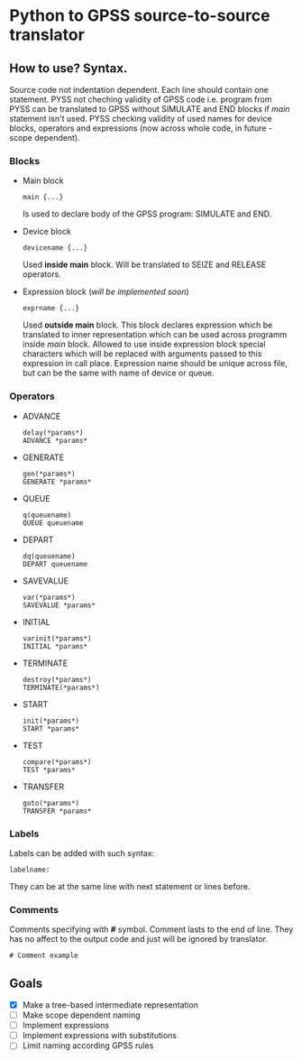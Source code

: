 # Python to GPSS source-to-source translator

## How to use? Syntax.
Source code not indentation dependent. Each line should contain one statement. PYSS not cheching validity of GPSS code i.e. program from PYSS can be translated to GPSS without SIMULATE and END blocks if *main* statement isn't used. PYSS checking validity of used names for device blocks, operators and expressions (now across whole code, in future - scope dependent).
### Blocks
* Main block
  ```
  main {...}
  ```
  Is used to declare body of the GPSS program: SIMULATE and END.
  
* Device block
  ```
  devicename {...}
  ```
  Used **inside main** block. Will be translated to SEIZE and RELEASE operators.

* Expression block (*will be implemented soon*)
  ```
  exprname {...}
  ```
  Used **outside main** block. This block declares expression which be translated to inner representation which can be used across programm inside *main* block. Allowed to use inside expression block special characters which will be replaced with arguments passed to this expression in call place. Expression name should be unique across file, but can be the same with name of device or queue.
  
### Operators
* ADVANCE
  ```
  delay(*params*)
  ADVANCE *params*
  ```
* GENERATE
  ```
  gen(*params*)
  GENERATE *params*
  ```
* QUEUE
  ```
  q(queuename)
  QUEUE queuename
  ```
* DEPART
  ```
  dq(queuename)
  DEPART queuename
  ```
* SAVEVALUE
  ```
  var(*params*)
  SAVEVALUE *params*
  ```
* INITIAL
  ```
  varinit(*params*)
  INITIAL *params*
  ```
* TERMINATE
  ```
  destroy(*params*)
  TERMINATE(*params*)
  ```
* START
  ```
  init(*params*)
  START *params*
  ```
* TEST
  ```
  compare(*params*)
  TEST *params*
  ```
* TRANSFER
  ```
  goto(*params*)
  TRANSFER *params*
  ```

### Labels
Labels can be added with such syntax:
```
labelname:
```
They can be at the same line with next statement or lines before.

### Comments
Comments specifying with **#** symbol. Comment lasts to the end of line. They has no affect to the output code and just will be ignored by translator.
```
# Comment example
```

## Goals
- [x] Make a tree-based intermediate representation
- [ ] Make scope dependent naming
- [ ] Implement expressions
- [ ] Implement expressions with substitutions
- [ ] Limit naming according GPSS rules
